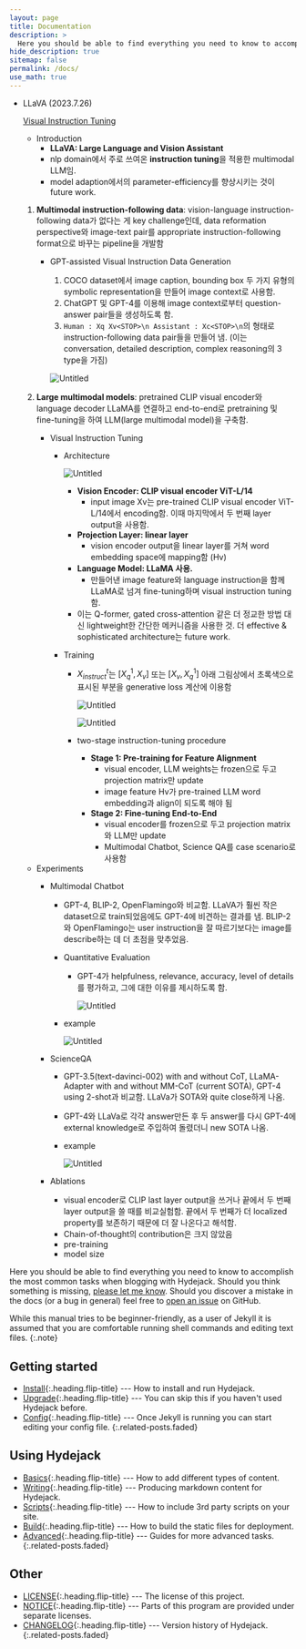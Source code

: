 ```yaml
---
layout: page
title: Documentation
description: >
  Here you should be able to find everything you need to know to accomplish the most common tasks when blogging with Hydejack.
hide_description: true
sitemap: false
permalink: /docs/
use_math: true
---
```


- LLaVA (2023.7.26)
    
    [Visual Instruction Tuning](https://arxiv.org/abs/2304.08485)
    
    - Introduction
        - **LLaVA: Large Language and Vision Assistant**
        - nlp domain에서 주로 쓰여온 **instruction tuning**을 적용한 multimodal LLM임.
        - model adaption에서의 parameter-efficiency를 향상시키는 것이 future work.
    1. **Multimodal instruction-following data**: vision-language instruction-following data가 없다는 게 key challenge인데, data reformation perspective와 image-text pair를 appropriate instruction-following format으로 바꾸는 pipeline을 개발함
        - GPT-assisted Visual Instruction Data Generation
            1. COCO dataset에서 image caption, bounding box 두 가지 유형의 symbolic representation을 만들어 image context로 사용함. 
            2. ChatGPT 및 GPT-4를 이용해 image context로부터 question-answer pair들을 생성하도록 함.
            3. `Human : Xq Xv<STOP>\n Assistant : Xc<STOP>\n`의 형태로 instruction-following data pair들을 만들어 냄. (이는 conversation, detailed description, complex reasoning의 3 type을 가짐)
            
            ![Untitled](https://s3-us-west-2.amazonaws.com/secure.notion-static.com/b694fcda-0c11-4ddf-bdb3-be0f793a9309/Untitled.png)
            
    2. **Large multimodal models**: pretrained CLIP visual encoder와 language decoder LLaMA를 연결하고 end-to-end로 pretraining 및 fine-tuning을 하여 LLM(large multimodal model)을 구축함.
        - Visual Instruction Tuning
            - Architecture
                
                ![Untitled](https://s3-us-west-2.amazonaws.com/secure.notion-static.com/30fc9374-559d-486d-ab64-3494c4836117/Untitled.png)
                
                - **Vision Encoder: CLIP visual encoder ViT-L/14**
                    - input image Xv는 pre-trained CLIP visual encoder ViT-L/14에서 encoding함. 이때 마지막에서 두 번째 layer output을 사용함.
                - **Projection Layer: linear layer**
                    - vision encoder output을 linear layer를 거쳐 word embedding space에 mapping함 (Hv)
                - **Language Model: LLaMA 사용.**
                    - 만들어낸 image feature와 language instruction을 함께 LLaMA로 넘겨 fine-tuning하며 visual instruction tuning함.
                - 이는 Q-former, gated cross-attention 같은 더 정교한 방법 대신 lightweight한 간단한 메커니즘을 사용한 것. 더 effective & sophisticated architecture는 future work.
            - Training
                - $X^t_{instruct}$는 $[X^1_q, X_v]$  또는 $[X_v, X^1_q]$  아래 그림상에서 초록색으로 표시된 부분을 generative loss 계산에 이용함
                    
                    ![Untitled](https://s3-us-west-2.amazonaws.com/secure.notion-static.com/b2dce3dd-f733-474e-98ce-09e6d031ae00/Untitled.png)
                    
                    ![Untitled](https://s3-us-west-2.amazonaws.com/secure.notion-static.com/9dc60623-933e-49ce-941a-4d3380657ef1/Untitled.png)
                    
                - two-stage instruction-tuning procedure
                    - **Stage 1: Pre-training for Feature Alignment**
                        - visual encoder, LLM weights는 frozen으로 두고 projection matrix만 update
                        - image feature Hv가 pre-trained LLM word embedding과 align이 되도록 해야 됨
                    - **Stage 2: Fine-tuning End-to-End**
                        - visual encoder를 frozen으로 두고 projection matrix와 LLM만 update
                        - Multimodal Chatbot, Science QA를 case scenario로 사용함
    - Experiments
        - Multimodal Chatbot
            - GPT-4, BLIP-2, OpenFlamingo와 비교함. LLaVA가 훨씬 작은 dataset으로 train되었음에도 GPT-4에 비견하는 결과를 냄. BLIP-2와 OpenFlamingo는 user instruction을 잘 따르기보다는 image를 describe하는 데 더 초점을 맞추었음.
            - Quantitative Evaluation
                - GPT-4가 helpfulness, relevance, accuracy, level of details를 평가하고, 그에 대한 이유를 제시하도록 함.
                    
                    ![Untitled](https://s3-us-west-2.amazonaws.com/secure.notion-static.com/91250c71-f907-4a6f-a69e-d6793154193e/Untitled.png)
                    
            - example
                
                ![Untitled](https://s3-us-west-2.amazonaws.com/secure.notion-static.com/5339b340-ade0-4a58-a7e0-54f3e1e0ce59/Untitled.png)
                
        - ScienceQA
            - GPT-3.5(text-davinci-002) with and without CoT, LLaMA-Adapter with and without MM-CoT (current SOTA), GPT-4 using 2-shot과 비교함. LLaVa가 SOTA와 quite close하게 나옴.
            - GPT-4와 LLaVa로 각각 answer만든 후 두 answer를 다시 GPT-4에 external knowledge로 주입하여 돌렸더니 new SOTA 나옴.
            - example
                
                ![Untitled](https://s3-us-west-2.amazonaws.com/secure.notion-static.com/6a3b648e-b6aa-4685-915a-8db6491d37b7/Untitled.png)
                
        - Ablations
            - visual encoder로 CLIP last layer output을 쓰거나 끝에서 두 번째 layer output을 쓸 때를 비교실험함. 끝에서 두 번째가 더 localized property를 보존하기 때문에 더 잘 나온다고 해석함.
            - Chain-of-thought의 contribution은 크지 않았음
            - pre-training
            - model size



Here you should be able to find everything you need to know to accomplish the most common tasks when blogging with Hydejack.
Should you think something is missing, [please let me know](mailto:mail@qwtel.com).
Should you discover a mistake in the docs (or a bug in general) feel free to [open an issue](https://github.com/hydecorp/hydejack/issues) on GitHub.

While this manual tries to be beginner-friendly, as a user of Jekyll it is assumed that you are comfortable running shell commands and editing text files.
{:.note}


## Getting started
* [Install]{:.heading.flip-title} --- How to install and run Hydejack.
* [Upgrade]{:.heading.flip-title} --- You can skip this if you haven't used Hydejack before.
* [Config]{:.heading.flip-title} --- Once Jekyll is running you can start editing your config file.
{:.related-posts.faded}

## Using Hydejack
* [Basics]{:.heading.flip-title} --- How to add different types of content.
* [Writing]{:.heading.flip-title} --- Producing markdown content for Hydejack.
* [Scripts]{:.heading.flip-title} --- How to include 3rd party scripts on your site.
* [Build]{:.heading.flip-title} --- How to build the static files for deployment.
* [Advanced]{:.heading.flip-title} --- Guides for more advanced tasks.
{:.related-posts.faded}

## Other
* [LICENSE]{:.heading.flip-title} --- The license of this project.
* [NOTICE]{:.heading.flip-title} --- Parts of this program are provided under separate licenses.
* [CHANGELOG]{:.heading.flip-title} --- Version history of Hydejack.
{:.related-posts.faded}

[install]: install.md
[upgrade]: upgrade.md
[config]: config.md
[basics]: basics.md
[writing]: writing.md
[scripts]: scripts.md
[build]: build.md
[advanced]: advanced.md
[LICENSE]: ../LICENSE.md
[NOTICE]: ../NOTICE.md
[CHANGELOG]: ../CHANGELOG.md
